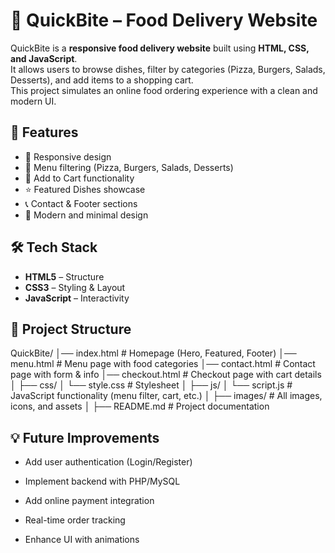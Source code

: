 # 🍔 QuickBite – Food Delivery Website

QuickBite is a **responsive food delivery website** built using **HTML, CSS, and JavaScript**.  
It allows users to browse dishes, filter by categories (Pizza, Burgers, Salads, Desserts), and add items to a shopping cart.  
This project simulates an online food ordering experience with a clean and modern UI.

## 🚀 Features
- 📱 Responsive design
- 🍕 Menu filtering (Pizza, Burgers, Salads, Desserts)
- 🛒 Add to Cart functionality
- ⭐ Featured Dishes showcase
- 📞 Contact & Footer sections
- 🎨 Modern and minimal design

## 🛠️ Tech Stack
- **HTML5** – Structure
- **CSS3** – Styling & Layout
- **JavaScript** – Interactivity  

## 📂 Project Structure
QuickBite/
│── index.html         # Homepage (Hero, Featured, Footer)
│── menu.html          # Menu page with food categories
│── contact.html       # Contact page with form & info
│── checkout.html      # Checkout page with cart details
│
├── css/
│   └── style.css      # Stylesheet
│
├── js/
│   └── script.js      # JavaScript functionality (menu filter, cart, etc.)
│
├── images/            # All images, icons, and assets
│
├── README.md          # Project documentation

## 💡 Future Improvements

- Add user authentication (Login/Register)

- Implement backend with PHP/MySQL

- Add online payment integration

- Real-time order tracking

- Enhance UI with animations